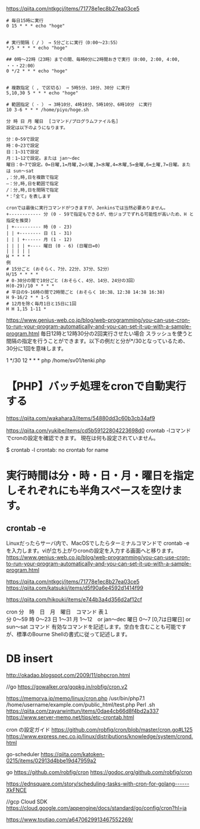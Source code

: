 https://qiita.com/ntkgcj/items/71778e1ec8b27ea03ce5

```
# 毎日15時に実行
0 15 * * * echo "hoge"


# 実行間隔（ / ）　→ 5分ごとに実行（0:00〜23:55）
*/5 * * * * echo "hoge"

## 0時〜22時（23時）までの間、毎時0分に2時間おきで実行（0:00, 2:00, 4:00, ・・・22:00）
0 */2 * * * echo "hoge"


# 複数指定（ , で区切る）　→ 5時5分、10分、30分 に実行
5,10,30 5 * * * echo "hoge"

# 範囲指定（ - ）　→ 3時10分、4時10分、5時10分、6時10分　に実行
10 3-6 * * * /home/piyo/hoge.sh

分 時 日 月 曜日  [コマンド/プログラムファイル名]
設定は以下のようになります。

分：0~59で設定
時：0~23で設定
日：1~31で設定
月：1~12で設定。または jan〜dec
曜日：0~7で設定。0=日曜,1=月曜,2=火曜,3=水曜,4=木曜,5=金曜,6=土曜,7=日曜。または sun〜sat
,：分,時,日を複数で指定
–：分,時,日を範囲で指定
/：分,時,日を間隔で指定
*：「全て」を表します

cronでは最後に実行コマンドがつきますが、Jenkinsでは当然必要ありません。
+------------ 分 (0 - 59で指定もできるが、他ジョブでずれる可能性が高いため、H と指定を推奨)
| +---------- 時 (0 - 23)
| | +-------- 日 (1 - 31)
| | | +------ 月 (1 - 12)
| | | | +---- 曜日 (0 - 6) (日曜日=0)
| | | | |
H * * * *
例 
# 15分ごと (おそらく、7分、22分、37分、52分）
H/15 * * * *
# 0-30分の間で10分ごと (おそらく、4分、14分、24分の3回）
H(0-29)/10 * * * *
# 平日の9-16時の間で2時間ごと (おそらく 10:38、12:38 14:38 16:38)
H 9-16/2 * * 1-5
# 12月を除く毎月1日と15日に1回
H H 1,15 1-11 *
```



https://www.genius-web.co.jp/blog/web-programming/you-can-use-cron-to-run-your-program-automatically-and-you-can-set-it-up-with-a-sample-program.html
毎日12時と12時30分の2回実行させたい場合
スラッシュを使うと間隔の指定を行うことができます。以下の例だと分が*/30となっているため、30分に1回を意味します。

1
*/30 12 * * * php /home/sv01/tenki.php


# 【PHP】バッチ処理をcronで自動実行する
https://qiita.com/wakahara3/items/54880dd3c60b3cb34af9

https://qiita.com/yukibe/items/cd5b59122804223698d0
crontab -lコマンドでcronの設定を確認できます。
現在は何も設定されていません。

$ crontab -l
crontab: no crontab for name

# 実行時間は分・時・日・月・曜日を指定しそれぞれにも半角スペースを空けます。
## crontab -e
Linuxだったらサーバ内で、MacOSでしたらターミナルコマンドで crontab -e を入力します。viが立ち上がりcronの設定を入力する画面へと移ります。
https://www.genius-web.co.jp/blog/web-programming/you-can-use-cron-to-run-your-program-automatically-and-you-can-set-it-up-with-a-sample-program.html



https://qiita.com/ntkgcj/items/71778e1ec8b27ea03ce5  https://qiita.com/katsukii/items/d5f90a6e4592d1414f99

https://qiita.com/hikouki/items/e744b3a4d356d2af12cf

cron
 分　時　日　月　曜日　コマンド
表１	
分	0～59
時	0～23
日	1～31
月	1～12　or jan～dec
曜日	0～7 [0,7は日曜日] or sun～sat
コマンド	有効なコマンドを記述します。空白を含むことも可能ですが、標準のBourne Shellの書式に従って記述します。

# DB insert
http://okadao.blogspot.com/2009/11/phpcron.html

//go
https://gowalker.org/gopkg.in/robfig/cron.v2


https://memorva.jp/memo/linux/cron.php
/usr/bin/php7.1 /home/username/example.com/public_html/test.php
Perl .sh https://qiita.com/zayarwinttun/items/0dae4cb66d8f4bd2a337
https://www.server-memo.net/tips/etc-crontab.html



cron の設定ガイド https://github.com/robfig/cron/blob/master/cron.go#L125
https://www.express.nec.co.jp/linux/distributions/knowledge/system/crond.html

go-scheduler 
https://qiita.com/katoken-0215/items/02913d4bbe19d47959a2

go https://github.com/robfig/cron
https://godoc.org/github.com/robfig/cron


https://ednsquare.com/story/scheduling-tasks-with-cron-for-golang------XkFNCE

//gcp Cloud SDK
https://cloud.google.com/appengine/docs/standard/go/config/cron?hl=ja

https://www.toutiao.com/a6470629913467552269/
